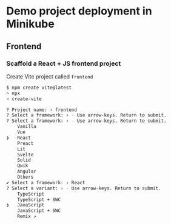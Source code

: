 # Demo project deployment in Minikube

## Frontend

### Scaffold a React + JS frontend project

Create Vite project called `frontend`

```sh
$ npm create vite@latest
> npx
> create-vite

? Project name: › frontend
? Select a framework: › - Use arrow-keys. Return to submit.
? Select a framework: › - Use arrow-keys. Return to submit.
    Vanilla
    Vue
❯   React
    Preact
    Lit
    Svelte
    Solid
    Qwik
    Angular
    Others
✔ Select a framework: › React
? Select a variant: › - Use arrow-keys. Return to submit.
    TypeScript
    TypeScript + SWC
❯   JavaScript
    JavaScript + SWC
    Remix ↗
```
